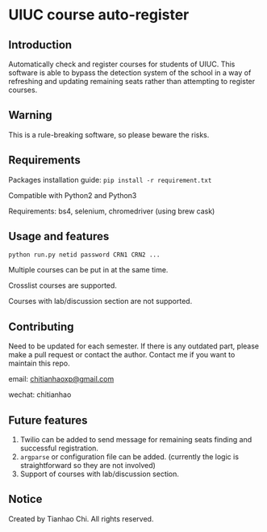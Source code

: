 UIUC course auto-register
=========================

Introduction
------------
Automatically check and register courses for students of UIUC. This software is able to bypass
the detection system of the school in a way of refreshing and updating remaining seats rather than attempting to register courses.

Warning
-------
This is a rule-breaking software, so please beware the risks.

Requirements
------------
Packages installation guide: ``pip install -r requirement.txt``

Compatible with Python2 and Python3

Requirements: bs4, selenium, chromedriver (using brew cask)

Usage and features
------------------
``python run.py netid password CRN1 CRN2 ...``

Multiple courses can be put in at the same time.

Crosslist courses are supported.

Courses with lab/discussion section are not supported.

Contributing
------------
Need to be updated for each semester. 
If there is any outdated part, please make a pull request or contact the author.
Contact me if you want to maintain this repo.

email: chitianhaoxp@gmail.com

wechat: chitianhao

Future features
---------------
1. Twilio can be added to send message for remaining seats finding and successful registration.
2. ``argparse`` or configuration file can be added. (currently the logic is straightforward so they are not involved)
3. Support of courses with lab/discussion section.

Notice
------
Created by Tianhao Chi. All rights reserved.
